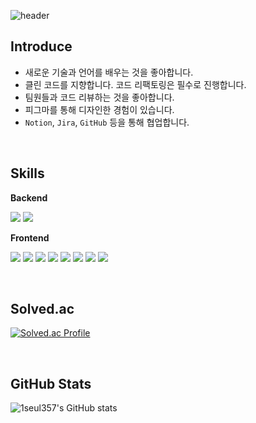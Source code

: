 ![header](https://capsule-render.vercel.app/api?type=waving&color=FAB0B2&height=250&section=header&text=Frontend%20Developer&fontSize=60&fontColor=ffffff)

## Introduce

- 새로운 기술과 언어를 배우는 것을 좋아합니다.
- 클린 코드를 지향합니다. 코드 리팩토링은 필수로 진행합니다.
- 팀원들과 코드 리뷰하는 것을 좋아합니다.
- 피그마를 통해 디자인한 경험이 있습니다.
- `Notion`, `Jira`, `GitHub` 등을 통해 협업합니다.

</br>

## Skills

**Backend** 

<img src="https://img.shields.io/badge/python-3776AB?style=for-the-badge&logo=python&logoColor=white"> <img src="https://img.shields.io/badge/django-092E20?style=for-the-badge&logo=django&logoColor=white">


**Frontend** 

<img src="https://img.shields.io/badge/react-61DAFB?style=for-the-badge&logo=react&logoColor=black"> <img src="https://img.shields.io/badge/react native-61DAFB?style=for-the-badge&logo=react&logoColor=black">  <img src="https://img.shields.io/badge/vue.js-4FC08D?style=for-the-badge&logo=vue.js&logoColor=white"> <img src="https://img.shields.io/badge/javascript-F7DF1E?style=for-the-badge&logo=javascript&logoColor=black"> <img src="https://img.shields.io/badge/typescript-3178C6?style=for-the-badge&logo=typescript&logoColor=white"> <img src="https://img.shields.io/badge/html5-E34F26?style=for-the-badge&logo=html5&logoColor=white"> <img src="https://img.shields.io/badge/css-1572B6?style=for-the-badge&logo=css3&logoColor=white"> <img src="https://img.shields.io/badge/bootstrap-7952B3?style=for-the-badge&logo=bootstrap&logoColor=white">

</br>

## Solved.ac

[![Solved.ac Profile](http://mazassumnida.wtf/api/v2/generate_badge?boj=tmfrl613)](https://solved.ac/tmfrl613/)

</br>

## GitHub Stats

![1seul357's GitHub stats](https://github-readme-stats.vercel.app/api?username=1seul357&show_icons=true&theme=radical)
